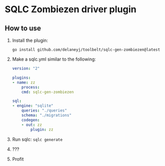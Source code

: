 # SQLC Zombiezen driver plugin

## How to use

1. Install the plugin:
   ```shell
   go install github.com/delaneyj/toolbelt/sqlc-gen-zombiezen@latest
   ```
2. Make a sqlc.yml similar to the following:

   ```yaml
   version: "2"

   plugins:
   - name: zz
       process:
       cmd: sqlc-gen-zombiezen

   sql:
   - engine: "sqlite"
       queries: "./queries"
       schema: "./migrations"
       codegen:
       - out: zz
           plugin: zz
   ```

3. Run sqlc: `sqlc generate`
4. ???
5. Profit
